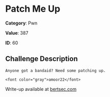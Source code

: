 # Patch Me Up
**Category**: Pwn

**Value**: 387

**ID**: 60

## Challenge Description
```
Anyone got a bandaid? Need some patching up.

<font color="gray">amoor22</font>
```

Write-up available at [bertsec.com](https://bertsec.com)
